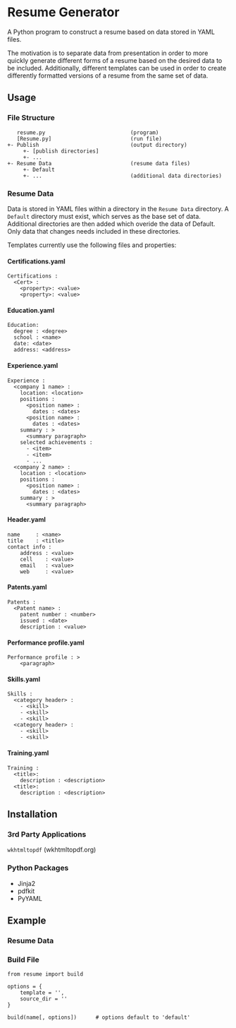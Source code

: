 # Resume Generator

A Python program to construct a resume based on data stored in YAML files.

The motivation is to separate data from presentation in order to more quickly generate different forms of a resume based on the desired data to be included. Additionally, different templates can be used in order to create differently formatted versions of a resume from the same set of data.

## Usage

### File Structure

       resume.py                           (program)
       [Resume.py]                         (run file)
    +- Publish                             (output directory)
         +- [publish directories]
         +- ...
    +- Resume Data                         (resume data files)
         +- Default
         +- ...                            (additional data directories)

### Resume Data

Data is stored in YAML files within a directory in the `Resume Data` directory. A `Default` directory must exist, which serves as the base set of data. Additional directories are then added which overide the data of Default. Only data that changes needs included in these directories.

Templates currently use the following files and properties:

#### Certifications.yaml

    Certifications :
      <Cert> :
        <property>: <value>
        <property>: <value>

#### Education.yaml

    Education:
      degree : <degree>
      school : <name>
      date: <date>
      address: <address>

#### Experience.yaml

    Experience :
      <company 1 name> :
        location: <location>
        positions :
          <position name> :
            dates : <dates>
          <position name> :
            dates : <dates>
        summary : >
          <summary paragraph>
        selected achievements :
          - <item>
          - <item>
          - ...
      <company 2 name> :
        location : <location>
        positions :
          <position name> :
            dates : <dates>
        summary : >
          <summary paragraph>

#### Header.yaml

    name     : <name>
    title    : <title>
    contact info :
        address : <value>
        cell    : <value>
        email   : <value>
        web     : <value>

#### Patents.yaml

    Patents :
      <Patent name> :
        patent number : <number>
        issued : <date>
        description : <value>

#### Performance profile.yaml

    Performance profile : >
        <paragraph>

#### Skills.yaml

    Skills :
      <category header> :
        - <skill>
        - <skill>
        - <skill>
      <category header> :
        - <skill>
        - <skill>

#### Training.yaml

    Training :
      <title>:
        description : <description>
      <title>:
        description : <description>

## Installation

### 3rd Party Applications

`wkhtmltopdf` (wkhtmltopdf.org)

### Python Packages

- Jinja2
- pdfkit
- PyYAML

## Example

### Resume Data

### Build File

    from resume import build
    
    options = {
        template = '',
        source_dir = ''
    }
    
    build(name[, options])      # options default to 'default'
